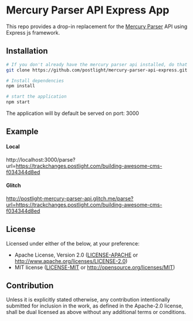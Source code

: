 # Mercury Parser API Express App


This repo provides a drop-in replacement for the [Mercury Parser](https://github.com/postlight/mercury-parser) API using Express js framework.

## Installation

```bash
# If you don't already have the mercury parser api installed, do that
git clone https://github.com/postlight/mercury-parser-api-express.git

# Install dependencies
npm install

# start the application
npm start
```

The application will by default be served on port: 3000

## Example
#### Local
http://localhost:3000/parse?url=https://trackchanges.postlight.com/building-awesome-cms-f034344d8ed

#### Glitch
http://postlight-mercury-parser-api.glitch.me/parse?url=https://trackchanges.postlight.com/building-awesome-cms-f034344d8ed

## License

Licensed under either of the below, at your preference:

- Apache License, Version 2.0
  ([LICENSE-APACHE](LICENSE-APACHE) or http://www.apache.org/licenses/LICENSE-2.0)
- MIT license
  ([LICENSE-MIT](LICENSE-MIT) or http://opensource.org/licenses/MIT)

## Contribution

Unless it is explicitly stated otherwise, any contribution intentionally submitted for inclusion in the work, as defined in the Apache-2.0 license, shall be dual licensed as above without any additional terms or conditions.

